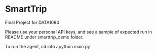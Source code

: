 # SmartTrip
Final Project for DATA1080

Please use your personal API keys, and see a sample of expected run in README under smarttrip_demo folder.

To run the agent, cd into apython main.py
